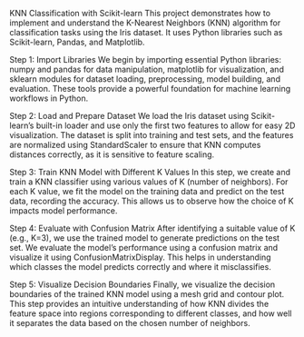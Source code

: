 KNN Classification with Scikit-learn
This project demonstrates how to implement and understand the K-Nearest Neighbors (KNN) algorithm for classification tasks using the Iris dataset. It uses Python libraries such as Scikit-learn, Pandas, and Matplotlib.


Step 1: Import Libraries
We begin by importing essential Python libraries: numpy and pandas for data manipulation, matplotlib for visualization, and sklearn modules for dataset loading, preprocessing, model building, and evaluation. These tools provide a powerful foundation for machine learning workflows in Python.

Step 2: Load and Prepare Dataset
We load the Iris dataset using Scikit-learn’s built-in loader and use only the first two features to allow for easy 2D visualization. The dataset is split into training and test sets, and the features are normalized using StandardScaler to ensure that KNN computes distances correctly, as it is sensitive to feature scaling.

Step 3: Train KNN Model with Different K Values
In this step, we create and train a KNN classifier using various values of K (number of neighbors). For each K value, we fit the model on the training data and predict on the test data, recording the accuracy. This allows us to observe how the choice of K impacts model performance.

Step 4: Evaluate with Confusion Matrix
After identifying a suitable value of K (e.g., K=3), we use the trained model to generate predictions on the test set. We evaluate the model’s performance using a confusion matrix and visualize it using ConfusionMatrixDisplay. This helps in understanding which classes the model predicts correctly and where it misclassifies.

Step 5: Visualize Decision Boundaries
Finally, we visualize the decision boundaries of the trained KNN model using a mesh grid and contour plot. This step provides an intuitive understanding of how KNN divides the feature space into regions corresponding to different classes, and how well it separates the data based on the chosen number of neighbors.
